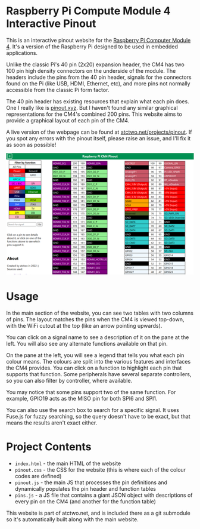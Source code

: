# Raspberry Pi Compute Module 4 Interactive Pinout

This is an interactive pinout website for the [Raspberry Pi Computer Module 4](https://www.raspberrypi.com/products/compute-module-4/?variant=raspberry-pi-cm4001000).  It's a version of the Raspberry Pi designed to be used in embedded applications.

Unlike the classic Pi's 40 pin (2x20) expansion header, the CM4 has two 100 pin high density connectors on the underside of the module.  The headers include the pins from the 40 pin header, signals for the connectors found on the Pi (like USB, HDMI, Ethernet, etc), and more pins not normally accessible from the classic Pi form factor.

The 40 pin header has existing resources that explain what each pin does.  One I really like is [pinout.xyz](https://pinout.xyz).  But I haven't found any similar graphical representations for the CM4's combined 200 pins.  This website aims to provide a graphical layout of each pin of the CM4.

A live version of the webpage can be found at [atctwo.net/projects/pinout](https://atctwo.net/projects/pinout).  If you spot any errors with the pinout itself, please raise an issue, and I'll fix it as soon as possible!

![Screenshot of the website](screenshot.png)

# Usage

In the main section of the website, you can see two tables with two columns of pins.  The layout matches the pins when the CM4 is viewed top-down, with the WiFi cutout at the top (like an arrow pointing upwards).

You can click on a signal name to see a description of it on the pane at the left.  You will also see any alternate functions available on that pin.

On the pane at the left, you will see a legend that tells you what each pin colour means.  The colours are split into the various features and interfaces the CM4 provides. You can click on a function to highlight each pin that supports that function.  Some peripherals have several separate controllers, so you can also filter by controller, where available.

You may notice that some pins support two of the same function.  For example, GPIO19 acts as the MISO pin for both SPI6 and SPI1.

You can also use the search box to search for a specific signal.  It uses Fuse.js for fuzzy searching, so the query doesn't have to be exact, but that means the results aren't exact either.

# Project Contents
- `index.html` - the main HTML of the website
- `pinout.css` - the CSS for the website (this is where each of the colour codes are defined)
- `pinout.js` - the main JS that processes the pin definitions and dynamically populates the pin header and function tables
- `pins.js` - a JS file that contains a giant JSON object with descriptions of every pin on the CM4 (and another for the function table)

This website is part of atctwo.net, and is included there as a git submodule so it's automatically built along with the main website.
